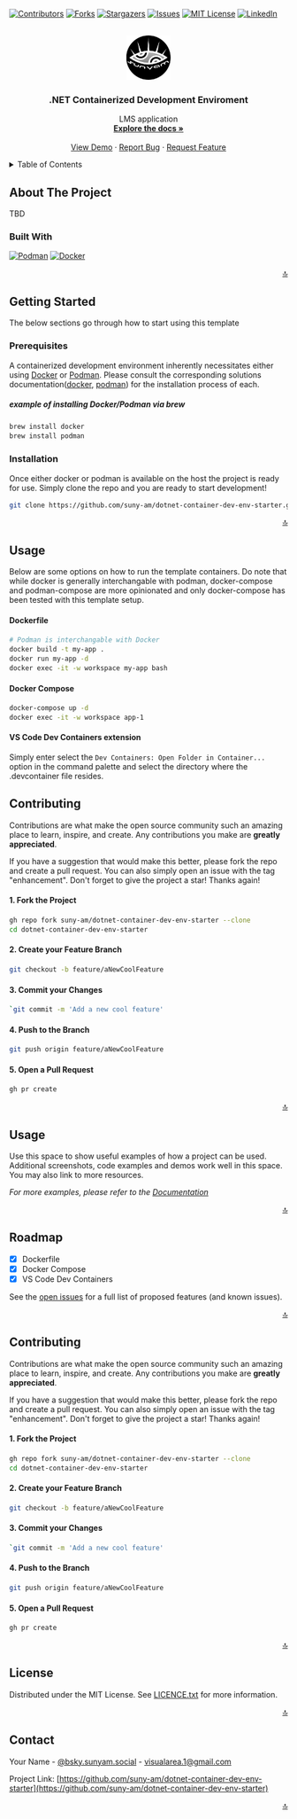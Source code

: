 <a name="readme-top"></a>

<!-- PROJECT SHIELDS -->
[![Contributors][contributors-shield]][contributors-url]
[![Forks][forks-shield]][forks-url]
[![Stargazers][stars-shield]][stars-url]
[![Issues][issues-shield]][issues-url]
[![MIT License][license-shield]][license-url]
[![LinkedIn][linkedin-shield]][linkedin-url]



<!-- PROJECT LOGO -->
<br />
<div align="center">
  <a href="https://github.com/suny-am/dotnet-container-dev-env-starter">
    <img src=".docs/images/logo.png" alt="Logo" width="80" height="80">
  </a>

<h3 align="center">.NET Containerized Development Enviroment</h3>

  <p align="center">
 LMS application
    <br />
    <a href="https://github.com/suny-am/dotnet-container-dev-env-starter"><strong>Explore the docs »</strong></a>
    <br />
    <br />
    <a href="https://github.com/suny-am/dotnet-container-dev-env-starter">View Demo</a>
    ·
    <a href="https://github.com/suny-am/dotnet-container-dev-env-starter/issues/new?labels=bug&template=bug-report---.md">Report Bug</a>
    ·
    <a href="https://github.com/suny-am/dotnet-container-dev-env-starter/issues/new?labels=enhancement&template=feature-request---.md">Request Feature</a>
  </p>
</div>



<!-- TABLE OF CONTENTS -->
<details>
  <summary>Table of Contents</summary>
  <ol>
    <li>
      <a href="#about-the-project">About The Project</a>
      <ul>
        <li><a href="#built-with">Built With</a></li>
      </ul>
    </li>
    <li>
      <a href="#getting-started">Getting Started</a>
      <ul>
        <li><a href="#prerequisites">Prerequisites</a></li>
        <li><a href="#installation">Installation</a></li>
      </ul>
    </li>
    <li><a href="#usage">Usage</a></li>
    <li><a href="#contributing">Contributing</a></li>
    <li><a href="#license">License</a></li>
    <li><a href="#contact">Contact</a></li>
    <li><a href="#acknowledgments">Acknowledgments</a></li>
  </ol>
</details>



<!-- ABOUT THE PROJECT -->
## About The Project

TBD



### Built With

[![Podman][Podman]][Podman-url]
[![Docker][Docker]][Docker-url]


<p align="right"><a href="#readme-top">🔝</a></p>

<!-- GETTING STARTED -->
## Getting Started

The below sections go through how to start using this template

### Prerequisites

A containerized development environment inherently necessitates either using [Docker](https://www.docker.com) or [Podman](https://podman.io).
Please consult the corresponding solutions documentation([docker](https://docs.docker.com), [podman](https://podman.io/docs)) for the installation process of each.

##### example of installing Docker/Podman via brew 
```sh
brew install docker
brew install podman
```

### Installation

Once either docker or podman is available on the host the project is ready for use. Simply clone the repo and you are ready to start development!

   ```sh
   git clone https://github.com/suny-am/dotnet-container-dev-env-starter.git
   ```


<p align="right"><a href="#readme-top">🔝</a></p>


## Usage

Below are some options on how to run the template containers.
Do note that while docker is generally interchangable with podman, docker-compose and podman-compose are more opinionated and only docker-compose 
has been tested with this template setup.

#### Dockerfile
   ```sh
   # Podman is interchangable with Docker
   docker build -t my-app .
   docker run my-app -d
   docker exec -it -w workspace my-app bash
   ```
#### Docker Compose
   ```sh
   docker-compose up -d
   docker exec -it -w workspace app-1
   ```
#### VS Code Dev Containers extension
Simply enter select the `Dev Containers: Open Folder in Container...` option in the command palette and select the directory where the .devcontainer file resides. 

<!-- CONTRIBUTING -->
## Contributing

Contributions are what make the open source community such an amazing place to learn, inspire, and create. Any contributions you make are **greatly appreciated**.

If you have a suggestion that would make this better, please fork the repo and create a pull request. You can also simply open an issue with the tag "enhancement".
Don't forget to give the project a star! Thanks again!

#### 1. Fork the Project
```sh
gh repo fork suny-am/dotnet-container-dev-env-starter --clone
cd dotnet-container-dev-env-starter
```
#### 2. Create your Feature Branch 
```sh
git checkout -b feature/aNewCoolFeature
```
#### 3. Commit your Changes 
```sh
`git commit -m 'Add a new cool feature'
```
#### 4. Push to the Branch 
```sh
git push origin feature/aNewCoolFeature
```
#### 5. Open a Pull Request
```sh
gh pr create 
```

<p align="right"><a href="#readme-top">🔝</a></p>



<!-- USAGE EXAMPLES -->
## Usage

Use this space to show useful examples of how a project can be used. Additional screenshots, code examples and demos work well in this space. You may also link to more resources.

_For more examples, please refer to the [Documentation](https://example.com)_

<p align="right"><a href="#readme-top">🔝</a></p>



<!-- ROADMAP -->
## Roadmap

- [x] Dockerfile
- [x] Docker Compose
- [x] VS Code Dev Containers

See the [open issues](https://github.com/suny-am/dotnet-container-dev-env-starter/issues) for a full list of proposed features (and known issues).

<p align="right"><a href="#readme-top">🔝</a></p>



<!-- CONTRIBUTING -->
## Contributing

Contributions are what make the open source community such an amazing place to learn, inspire, and create. Any contributions you make are **greatly appreciated**.

If you have a suggestion that would make this better, please fork the repo and create a pull request. You can also simply open an issue with the tag "enhancement".
Don't forget to give the project a star! Thanks again!

#### 1. Fork the Project
```sh
gh repo fork suny-am/dotnet-container-dev-env-starter --clone
cd dotnet-container-dev-env-starter
```
#### 2. Create your Feature Branch 
```sh
git checkout -b feature/aNewCoolFeature
```
#### 3. Commit your Changes 
```sh
`git commit -m 'Add a new cool feature'
```
#### 4. Push to the Branch 
```sh
git push origin feature/aNewCoolFeature
```
#### 5. Open a Pull Request
```sh
gh pr create 
```

<p align="right"><a href="#readme-top">🔝</a></p>



<!-- LICENSE -->
## License

Distributed under the MIT License. See [LICENCE.txt](LICENCE.txt) for more information.

<p align="right"><a href="#readme-top">🔝</a></p>



<!-- CONTACT -->
## Contact

Your Name - [@bsky.sunyam.social](https://bsky.app/profile/bsky.sunyam.social) - visualarea.1@gmail.com

Project Link: [https://github.com/suny-am/dotnet-container-dev-env-starter](https://github.com/suny-am/dotnet-container-dev-env-starter)

<p align="right"><a href="#readme-top">🔝</a></p>


<!-- MARKDOWN LINKS & IMAGES -->
<!-- https://www.markdownguide.org/basic-syntax/#reference-style-links -->
[contributors-shield]: https://img.shields.io/github/contributors/suny-am/dotnet-container-dev-env-starter.svg?style=for-the-badge
[contributors-url]: https://github.com/suny-am/dotnet-container-dev-env-starter/graphs/contributors
[forks-shield]: https://img.shields.io/github/forks/suny-am/dotnet-container-dev-env-starter?style=for-the-badge
[forks-url]: https://github.com/suny-am/dotnet-container-dev-env-starter/network/members
[stars-shield]: https://img.shields.io/github/stars/suny-am/dotnet-container-dev-env-starter.svg?style=for-the-badge
[stars-url]: https://github.com/suny-am/dotnet-container-dev-env-starter/stargazers
[issues-shield]: https://img.shields.io/github/issues/suny-am/dotnet-container-dev-env-starter.svg?style=for-the-badge
[issues-url]: https://github.com/suny-am/dotnet-container-dev-env-starter/issues
[license-shield]: https://img.shields.io/github/license/suny-am/dotnet-container-dev-env-starter.svg?style=for-the-badge
[license-url]: https://github.com/suny-am/dotnet-container-dev-env-starter/blob/master/LICENSE.txt
[linkedin-shield]: https://img.shields.io/badge/-LinkedIn-black.svg?style=for-the-badge&logo=linkedin&colorB=555
[linkedin-url]: https://linkedin.com/in/carl-sandberg-01070a2b6/
[product-screenshot]: .docs/images/screenshot.png
[Podman]: https://img.shields.io/badge/podman-000000?style=for-the-badge&logo=podman&logoColor=white&logoSize=large&color=892CA0
[Podman-url]:https://podman.io
[Docker]: https://img.shields.io/badge/docker-2496ED?style=for-the-badge&logo=docker&logoColor=white
[Docker-url]:https://docker.com
